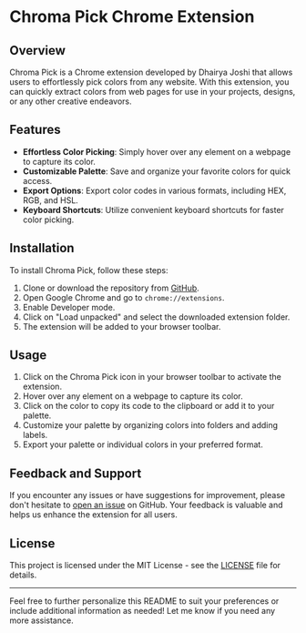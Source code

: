 
# Chroma Pick Chrome Extension

## Overview
Chroma Pick is a Chrome extension developed by Dhairya Joshi that allows users to effortlessly pick colors from any website. With this extension, you can quickly extract colors from web pages for use in your projects, designs, or any other creative endeavors.

## Features
- **Effortless Color Picking**: Simply hover over any element on a webpage to capture its color.
- **Customizable Palette**: Save and organize your favorite colors for quick access.
- **Export Options**: Export color codes in various formats, including HEX, RGB, and HSL.
- **Keyboard Shortcuts**: Utilize convenient keyboard shortcuts for faster color picking.

## Installation
To install Chroma Pick, follow these steps:
1. Clone or download the repository from [GitHub](https://github.com/Dj1236/chrome-extensions).
2. Open Google Chrome and go to `chrome://extensions`.
3. Enable Developer mode.
4. Click on "Load unpacked" and select the downloaded extension folder.
5. The extension will be added to your browser toolbar.

## Usage
1. Click on the Chroma Pick icon in your browser toolbar to activate the extension.
2. Hover over any element on a webpage to capture its color.
3. Click on the color to copy its code to the clipboard or add it to your palette.
4. Customize your palette by organizing colors into folders and adding labels.
5. Export your palette or individual colors in your preferred format.

## Feedback and Support
If you encounter any issues or have suggestions for improvement, please don't hesitate to [open an issue](https://github.com/Dj1236/chrome-extensions/issues) on GitHub. Your feedback is valuable and helps us enhance the extension for all users.

## License
This project is licensed under the MIT License - see the [LICENSE](LICENSE) file for details.

---

Feel free to further personalize this README to suit your preferences or include additional information as needed! Let me know if you need any more assistance.